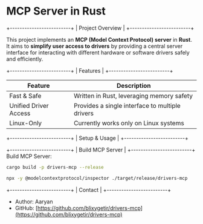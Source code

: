 # MCP Server in Rust

+-------------------------+
|       Project Overview  |
+-------------------------+

This project implements an **MCP (Model Context Protocol) server** in **Rust**.  
It aims to **simplify user access to drivers** by providing a central server interface for interacting with different hardware or software drivers safely and efficiently.

+-------------------------+
|      Features           |
+-------------------------+

| Feature                         | Description                                      |
|---------------------------------|-------------------------------------------------|
| Fast & Safe                     | Written in Rust, leveraging memory safety       |
| Unified Driver Access           | Provides a single interface to multiple drivers |
| Linux-Only                      | Currently works only on Linux systems           |

+-------------------------+
|      Setup & Usage       |
+-------------------------+



+-------------------------+
|    Build MCP Server     |
+-------------------------+
Build MCP Server:

```bash
cargo build -p drivers-mcp --release
```

```bash
npx -y @modelcontextprotocol/inspector ./target/release/drivers-mcp
```



+-------------------------+
|      Contact             |
+-------------------------+

- Author: Aaryan
- GitHub: [https://github.com/blixygetir/drivers-mcp](https://github.com/blixygetir/drivers-mcp)
